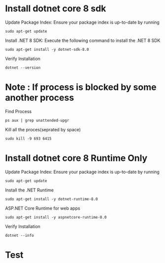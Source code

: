 # Install dotnet core 8 sdk
Update Package Index: Ensure your package index is up-to-date by running
```
sudo apt-get update
```
Install .NET 8 SDK: Execute the following command to install the .NET 8 SDK
```
sudo apt-get install -y dotnet-sdk-8.0
```
Verify Installation
```
dotnet --version
```

# Note : If process is blocked by some another process

Find Process
```
ps aux | grep unattended-upgr
```
Kill all the proces(seprated by space)
```
sudo kill -9 693 6415
```

# Install dotnet core 8 Runtime Only
Update Package Index: Ensure your package index is up-to-date by running
```
sudo apt-get update
```
Install the .NET Runtime
```
sudo apt-get install -y dotnet-runtime-8.0
```

ASP.NET Core Runtime for web apps
```
sudo apt-get install -y aspnetcore-runtime-8.0
```

Verify Installation
```
dotnet --info
```

# Test